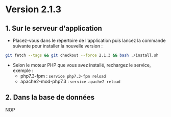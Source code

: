 # Version 2.1.3

## 1. Sur le serveur d'application
  
- Placez-vous dans le répertoire de l'application puis lancez la commande suivante 
pour installer la nouvelle version :

```bash
git fetch --tags && git checkout --force 2.1.3 && bash ./install.sh
```

- Selon le moteur PHP que vous avez installé, rechargez le service, exemple :
  - php7.3-fpm         : `service php7.3-fpm reload`
  - apache2-mod-php7.3 : `service apache2 reload`

## 2. Dans la base de données

NOP